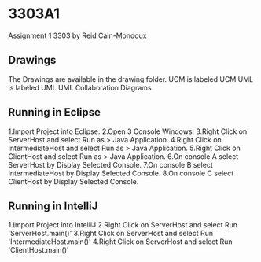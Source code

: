 # 3303A1
Assignment 1 3303
by Reid Cain-Mondoux

## Drawings
The Drawings are available in the drawing folder.
UCM is labeled UCM
UML is labeled UML
UML Collaboration Diagrams

## Running in Eclipse
1.Import Project into Eclipse.
2.Open 3 Console Windows.
3.Right Click on ServerHost and select Run as > Java Application.
4.Right Click on IntermediateHost and select Run as > Java Application.
5.Right Click on ClientHost and select Run as > Java Application.
6.On console A select ServerHost by Display Selected Console.
7.On console B select IntermediateHost by Display Selected Console.
8.On console C select ClientHost by Display Selected Console.

## Running in IntelliJ
1.Import Project into IntelliJ
2.Right Click on ServerHost and select Run 'ServerHost.main()'
3.Right Click on ServerHost and select Run 'IntermediateHost.main()'
4.Right Click on ServerHost and select Run 'ClientHost.main()'